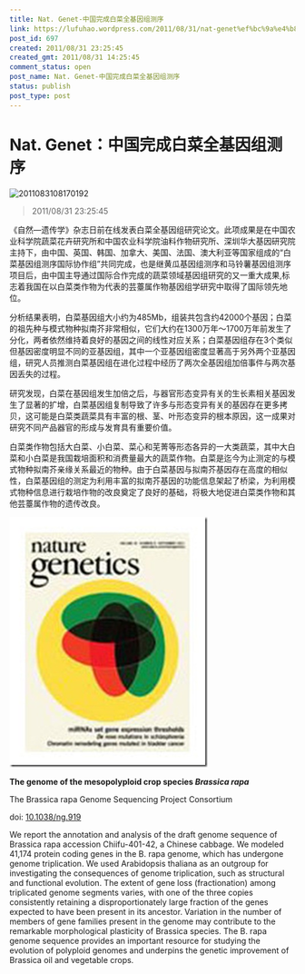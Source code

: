 ```yaml
---
title: Nat. Genet-中国完成白菜全基因组测序
link: https://lufuhao.wordpress.com/2011/08/31/nat-genet%ef%bc%9a%e4%b8%ad%e5%9b%bd%e5%ae%8c%e6%88%90%e7%99%bd%e8%8f%9c%e5%85%a8%e5%9f%ba%e5%9b%a0%e7%bb%84%e6%b5%8b%e5%ba%8f/
post_id: 697
created: 2011/08/31 23:25:45
created_gmt: 2011/08/31 14:25:45
comment_status: open
post_name: Nat. Genet-中国完成白菜全基因组测序
status: publish
post_type: post
---
```


# Nat. Genet：中国完成白菜全基因组测序

![2011083108170192](http://lufuhao.files.wordpress.com/2011/08/2011083108170192_thumb.jpg)

> 2011/08/31 23:25:45

 

《自然—遗传学》杂志日前在线发表白菜全基因组研究论文。此项成果是在中国农业科学院蔬菜花卉研究所和中国农业科学院油料作物研究所、深圳华大基因研究院主持下，由中国、英国、韩国、加拿大、美国、法国、澳大利亚等国家组成的“白菜基因组测序国际协作组”共同完成，也是继黄瓜基因组测序和马铃薯基因组测序项目后，由中国主导通过国际合作完成的蔬菜领域基因组研究的又一重大成果,标志着我国在以白菜类作物为代表的芸薹属作物基因组学研究中取得了国际领先地位。 

分析结果表明，白菜基因组大小约为485Mb，组装共包含约42000个基因；白菜的祖先种与模式物种拟南芥非常相似，它们大约在1300万年～1700万年前发生了分化，两者依然维持着良好的基因之间的线性对应关系；白菜基因组存在3个类似但基因密度明显不同的亚基因组，其中一个亚基因组密度显著高于另外两个亚基因组，研究人员推测白菜基因组在进化过程中经历了两次全基因组加倍事件与两次基因丢失的过程。 

研究发现，白菜在基因组发生加倍之后，与器官形态变异有关的生长素相关基因发生了显著的扩增，白菜基因组复制导致了许多与形态变异有关的基因存在更多拷贝，这可能是白菜类蔬菜具有丰富的根、茎、叶形态变异的根本原因，这一成果对研究不同产品器官的形成与发育具有重要价值。 

白菜类作物包括大白菜、小白菜、菜心和芜菁等形态各异的一大类蔬菜，其中大白菜和小白菜是我国栽培面积和消费量最大的蔬菜作物。白菜是迄今为止测定的与模式物种拟南芥亲缘关系最近的物种。由于白菜基因与拟南芥基因存在高度的相似性，白菜基因组的测定为利用丰富的拟南芥基因的功能信息架起了桥梁，为利用模式物种信息进行栽培作物的改良奠定了良好的基础，将极大地促进白菜类作物和其他芸薹属作物的遗传改良。 

 

![20110831-232545-0001](/assets/images/20110831-232545-0001.jpg)

**The genome of the mesopolyploid crop species _Brassica rapa_**

The Brassica rapa Genome Sequencing Project Consortium 

doi: [10.1038/ng.919](http://dx.doi.org/10.1038/ng.919)

We report the annotation and analysis of the draft genome sequence of Brassica rapa accession Chiifu-401-42, a Chinese cabbage. We modeled 41,174 protein coding genes in the B. rapa genome, which has undergone genome triplication. We used Arabidopsis thaliana as an outgroup for investigating the consequences of genome triplication, such as structural and functional evolution. The extent of gene loss (fractionation) among triplicated genome segments varies, with one of the three copies consistently retaining a disproportionately large fraction of the genes expected to have been present in its ancestor. Variation in the number of members of gene families present in the genome may contribute to the remarkable morphological plasticity of Brassica species. The B. rapa genome sequence provides an important resource for studying the evolution of polyploid genomes and underpins the genetic improvement of Brassica oil and vegetable crops.
